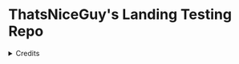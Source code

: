 # ThatsNiceGuy's Landing Testing Repo 

<details>
  <summary>Credits</summary>
  
  The stylesheet and layout of this project are taken from [aurilia's website](https://aurilia.cafe). If you would like these files to be removed, [contact me](https://www.thatsniceguy.com/socials-contact).
</details>